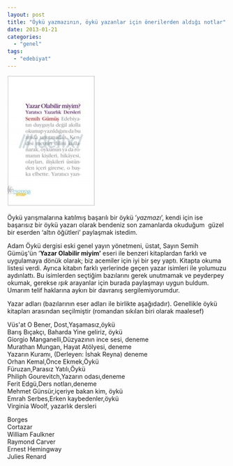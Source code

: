 ```yaml
---
layout: post
title: "Öykü yazmazının, öykü yazanlar için önerilerden aldığı notlar"
date: 2013-01-21
categories: 
  - "genel"
tags: 
  - "edebiyat"
---
```


[![](/images/dae1c-398550.jpg)](https://suatatan.wordpress.com/wp-content/uploads/2013/01/dae1c-398550.jpg)

  
  

Öykü yarışmalarına katılmış başarılı bir öykü ’_yazmazı_’, kendi için ise başarısız bir öykü yazarı olarak bendeniz son zamanlarda okuduğum  güzel bir eserden ‘altın öğütleri’ paylaşmak istedim.

  

Adam Öykü dergisi eski genel yayın yönetmeni, üstat, Sayın Semih Gümüş'ün ’**Yazar Olabilir miyim’** eseri ile benzeri kitaplardan farklı ve uygulamaya dönük olarak; biz acemiler için iyi bir şey yaptı. Kitapta okuma listesi verdi. Ayrıca kitabın farklı yerlerinde geçen yazar isimleri ile yolumuzu aydınlattı. Bu isimlerden seçtiğim bazılarını gerek unutmamak ve peyderpey okumak, gerekse _ışık_ arayanlar için burada paylaşmayı uygun buldum. Umarım telif haklarına aykırı bir davranış sergilemiyorumdur.

  

  

  

  

Yazar adları (bazılarının eser adları ile birlikte aşağıdadır). Genellikle öykü kitapları arasından seçilmiştir (romandan sıkılan biri olarak maalesef)

  
Vüs'at O Bener, Dost,Yaşamasız,öykü  
Barış Bıçakçı, Baharda Yine geliriz, öykü  
Giorgio Manganelli,Düzyazının ince sesi, deneme  
Murathan Mungan, Hayat Atölyesi, deneme  
Yazarın Kuramı, (Derleyen: İshak Reyna) deneme  
Orhan Kemal,Önce Ekmek,Öykü  
Füruzan,Parasız Yatılı,Öykü  
Philiph Gourevitch,Yazarın odası,deneme  
Ferit Edgü,Ders notları,deneme  
Mehmet Günsür,içeriye bakan kim, öykü  
Emrah Serbes,Erken kaybedenler,öykü  
Virginia Woolf, yazarlık dersleri  
  
  
Borges  
Cortazar  
William Faulkner  
Raymond Carver  
Ernest Hemingway  
Julies Renard
